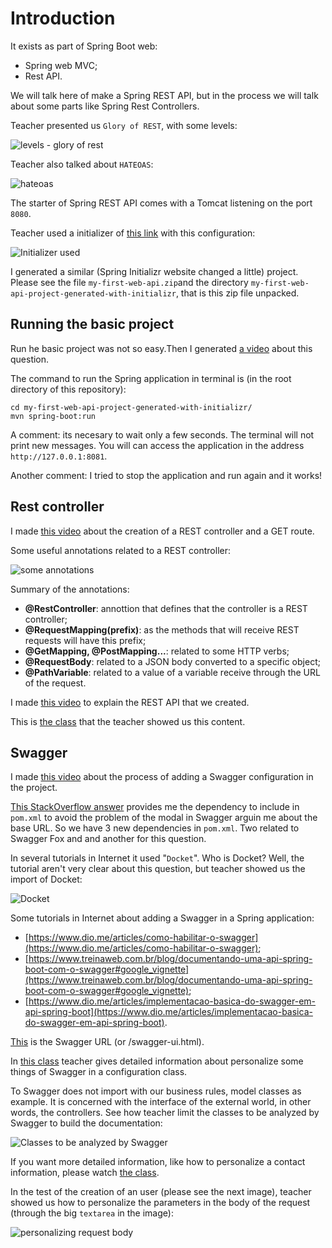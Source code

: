 # Introduction

It exists as part of Spring Boot web:

- Spring web MVC;
- Rest API.

We will talk here of make a Spring REST API, but in the process we will talk about some parts like Spring Rest Controllers.

Teacher presented us `Glory of REST`, with some levels:

![levels - glory of rest](images/glory-of-rest-levels.png)

Teacher also talked about `HATEOAS`:

![hateoas](images/hateoas.png)

The starter of Spring REST API comes with a Tomcat listening on the port `8080`.

Teacher used a initializer of [this link](http://start.spring.io) with this configuration:

![Initializer used](images/initializr-used.png)

I generated a similar (Spring Initializr website changed a little) project. Please see the file `my-first-web-api.zip`and the directory `my-first-web-api-project-generated-with-initializr`, that is this zip file unpacked.


## Running the basic project

Run he basic project was not so easy.Then I generated [a video](https://youtu.be/jAd0SjAaUgQ) about this question.

The command to run the Spring application in terminal is (in the root directory of this repository):

```
cd my-first-web-api-project-generated-with-initializr/
mvn spring-boot:run
```

A comment: its necesary to wait only a few seconds. The terminal will not print new messages. You will can access the application in the address `http://127.0.0.1:8081`.

Another comment: I tried to stop the application and run again and it works!


## Rest controller

I made [this video](https://youtu.be/HM3XCLFhtEg) about the creation of a REST controller and a GET route.

Some useful annotations related to a REST controller:

![some annotations](images/some-annotations.png)


Summary of the annotations:

- **@RestController**: annottion that defines that the controller is a REST controller;
- **@RequestMapping(prefix)**: as the methods that will receive REST requests will have this prefix;
- **@GetMapping, @PostMapping...**: related to some HTTP verbs;
- **@RequestBody**: related to a JSON body converted to a specific object;
- **@PathVariable**: related to a value of a variable receive through the URL of the request.

I made [this video](https://youtu.be/zP5PCH5asPQ) to explain the REST API that we created.

This is [the class](https://web.dio.me/course/criando-uma-api-rest-documentada-com-spring-web-e-swagger/learning/ce0b0876-dae5-49b8-986d-d1bc9781d96c?back=/track/coding-the-future-claro-java-spring-boot&tab=undefined&moduleId=undefined) that the teacher showed us this content.


## Swagger

I made [this video](https://youtu.be/UlXf0bZ4QKY) about the process of adding a Swagger configuration in the project.

[This StackOverflow answer](https://stackoverflow.com/a/77964227) provides me the dependency to include in `pom.xml` to avoid the problem of the modal in Swagger arguin me about the base URL. So we have 3 new dependencies in `pom.xml`. Two related to Swagger Fox and and another for this question.

In several tutorials in Internet it used "`Docket`". Who is Docket? Well, the tutorial aren't very clear about this question, but teacher showed us the import of Docket:

![Docket](images/docket.png)

Some tutorials in Internet about adding a Swagger in a Spring application:

- [https://www.dio.me/articles/como-habilitar-o-swagger](https://www.dio.me/articles/como-habilitar-o-swagger);
- [https://www.treinaweb.com.br/blog/documentando-uma-api-spring-boot-com-o-swagger#google_vignette](https://www.treinaweb.com.br/blog/documentando-uma-api-spring-boot-com-o-swagger#google_vignette);
- [https://www.dio.me/articles/implementacao-basica-do-swagger-em-api-spring-boot](https://www.dio.me/articles/implementacao-basica-do-swagger-em-api-spring-boot).

[This](http://127.0.0.1:8081/swagger-ui/index.html) is the Swagger URL (or /swagger-ui.html).

In [this class](https://web.dio.me/course/criando-uma-api-rest-documentada-com-spring-web-e-swagger/learning/731af7fe-4f2e-4d66-86db-5af62b9a8d57?back=/track/coding-the-future-claro-java-spring-boot&tab=undefined&moduleId=undefined) teacher gives detailed information about personalize some things of Swagger in a configuration class.

To Swagger does not import with our business rules, model classes as example. It is concerned with the interface of the external world, in other words, the controllers. See how teacher limit the classes to be analyzed by Swagger to build the documentation:

![Classes to be analyzed by Swagger](images/swagger-classes-analyzed.png)

If you want more detailed information, like how to personalize a contact information, please watch [the class](https://web.dio.me/course/criando-uma-api-rest-documentada-com-spring-web-e-swagger/learning/731af7fe-4f2e-4d66-86db-5af62b9a8d57?back=/track/coding-the-future-claro-java-spring-boot&tab=undefined&moduleId=undefined).

In the test of the creation of an user (please see the next image), teacher showed us how to personalize the parameters in the body of the request (through the big `textarea` in the image):

![personalizing request body](images/personalizing-request-body.png)